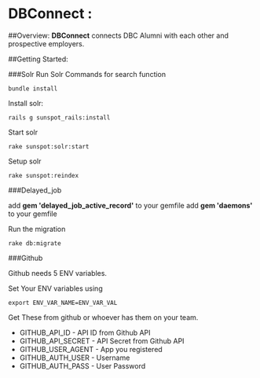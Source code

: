 # DBConnect : 


##Overview:
**DBConnect** connects DBC Alumni with each other and prospective employers.

##Getting Started:

###Solr 
Run Solr Commands for search function

    bundle install

Install solr:

    rails g sunspot_rails:install
    
 Start solr

    rake sunspot:solr:start
    
 Setup solr

    rake sunspot:reindex

###Delayed_job

add **gem 'delayed_job_active_record'** to your gemfile
add **gem 'daemons'** to your gemfile

Run the migration

    rake db:migrate
    

###Github

Github needs 5 ENV variables.

Set Your ENV variables using 

    export ENV_VAR_NAME=ENV_VAR_VAL
    
Get These from github or whoever has them on your team.

* GITHUB_API_ID  - API ID from Github API
* GITHUB_API_SECRET - API Secret from Github API
* GITHUB_USER_AGENT - App you registered
* GITHUB_AUTH_USER - Username
* GITHUB_AUTH_PASS - User Password
 




